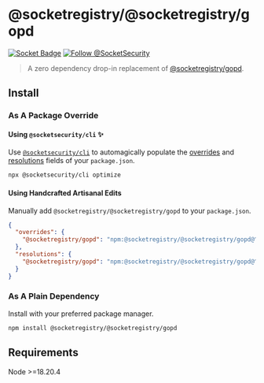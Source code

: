 # @socketregistry/@socketregistry/gopd

[![Socket Badge](https://socket.dev/api/badge/npm/package/@socketregistry/@socketregistry/gopd)](https://socket.dev/npm/package/@socketregistry/@socketregistry/gopd)
[![Follow @SocketSecurity](https://img.shields.io/twitter/follow/SocketSecurity?style=social)](https://twitter.com/SocketSecurity)

> A zero dependency drop-in replacement of
> [@socketregistry/gopd](https://www.npmjs.com/package/@socketregistry/gopd).

## Install

### As A Package Override

#### Using `@socketsecurity/cli` :sparkles:

Use [`@socketsecurity/cli`](https://www.npmjs.com/package/@socketsecurity/cli)
to automagically populate the
[overrides](https://docs.npmjs.com/cli/v9/configuring-npm/package-json#overrides)
and [resolutions](https://yarnpkg.com/configuration/manifest#resolutions) fields
of your `package.json`.

```sh
npx @socketsecurity/cli optimize
```

#### Using Handcrafted Artisanal Edits

Manually add `@socketregistry/@socketregistry/gopd` to your `package.json`.

```json
{
  "overrides": {
    "@socketregistry/gopd": "npm:@socketregistry/@socketregistry/gopd@^1"
  },
  "resolutions": {
    "@socketregistry/gopd": "npm:@socketregistry/@socketregistry/gopd@^1"
  }
}
```

### As A Plain Dependency

Install with your preferred package manager.

```sh
npm install @socketregistry/@socketregistry/gopd
```

## Requirements

Node &gt;=18.20.4
